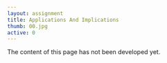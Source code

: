 ```yaml
---
layout: assignment
title: Applications And Implications
thumb: 00.jpg
active: 0
---
```

<p class="font-italic">The content of this page has not been developed yet.</p>